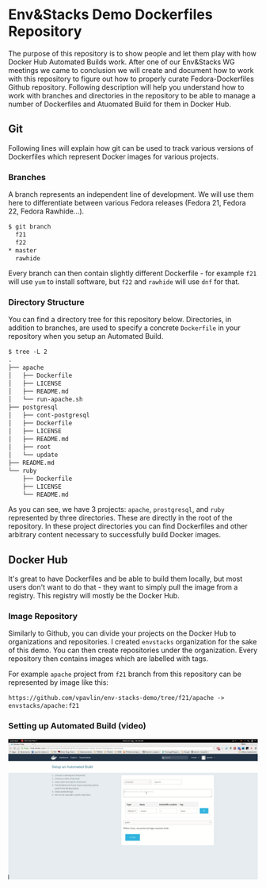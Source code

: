# Env&Stacks Demo Dockerfiles Repository

The purpose of this repository is to show people and let them play with how Docker Hub Automated Builds work. After one of our Env&Stacks WG meetings we came to conclusion we will create and document how to work with this repository to figure out how to properly curate Fedora-Dockerfiles Github repository. Following description will help you understand how to work with branches and directories in the repository to be able to manage a number of Dockerfiles and Atuomated Build for them in Docker Hub.

## Git

Following lines will explain how git can be used to track various versions of Dockerfiles which represent Docker images for various projects.

### Branches

A branch represents an independent line of development. We will use them here to differentiate between various Fedora releases (Fedora 21, Fedora 22, Fedora Rawhide...).

```
$ git branch
  f21
  f22
* master
  rawhide
```

Every branch can then contain slightly different Dockerfile - for example `f21` will use `yum` to install software, but `f22` and `rawhide` will use `dnf` for that.

### Directory Structure

You can find a directory tree for this repository below. Directories, in addition to branches, are used to specify a concrete `Dockerfile` in your repository when you setup an Automated Build.

```
$ tree -L 2
.
├── apache
│   ├── Dockerfile
│   ├── LICENSE
│   ├── README.md
│   └── run-apache.sh
├── postgresql
│   ├── cont-postgresql
│   ├── Dockerfile
│   ├── LICENSE
│   ├── README.md
│   ├── root
│   └── update
├── README.md
└── ruby
    ├── Dockerfile
    ├── LICENSE
    └── README.md

```

As you can see, we have 3 projects: `apache`, `prostgresql`, and `ruby` represented by three directories. These are directly in the root of the repository. In these project directories you can find Dockerfiles and other arbitrary content necessary to successfully build Docker images.

## Docker Hub

It's great to have Dockerfiles and be able to build them locally, but most users don't want to do that - they want to simply pull the image from a registry. This registry will mostly be the Docker Hub.

### Image Repository

Similarly to Github, you can divide your projects on the Docker Hub to organizations and repositories. I created `envstacks` organization for the sake of this demo. You can then create repositories under the organization. Every repository then contains images which are labelled with tags.

For example `apache` project from `f21` branch from this repository can be represented by image like this:

```
https://github.com/vpavlin/env-stacks-demo/tree/f21/apache -> envstacks/apache:f21
```

### Setting up Automated Build (video)

[![How to set up an Automated Build on Docker Hub](https://raw.githubusercontent.com/vpavlin/env-stacks-demo/master/presentation/create-automated-build.png)](https://youtu.be/34c9kERdJ8Y)
